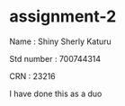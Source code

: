 # assignment-2

Name : Shiny Sherly Katuru

Std number : 700744314

CRN : 23216

I have done this as a duo
